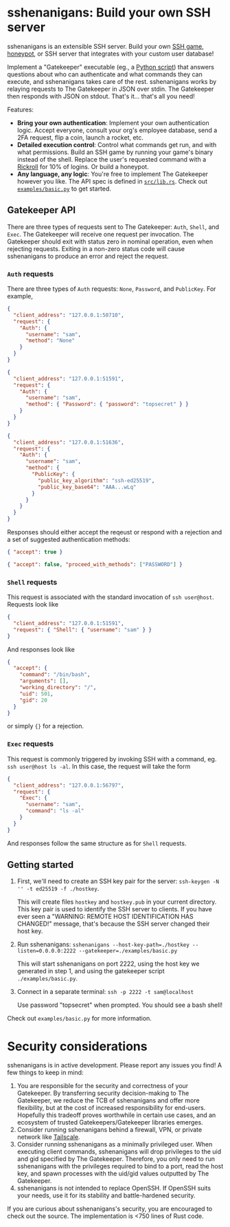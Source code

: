 # sshenanigans: Build your own SSH server

sshenanigans is an extensible SSH server. Build your own [SSH game](https://github.com/ajeetdsouza/clidle), [honeypot](https://github.com/telekom-security/tpotce), or SSH server that integrates with your custom user database!

Implement a "Gatekeeper" executable (eg., a [Python script](./examples/basic.py)) that answers questions about who can authenticate and what commands they can execute, and sshenanigans takes care of the rest. sshenanigans works by relaying requests to The Gatekeeper in JSON over stdin. The Gatekeeper then responds with JSON on stdout. That's it... that's all you need!

Features:

- **Bring your own authentication**: Implement your own authentication logic. Accept everyone, consult your org's employee database, send a 2FA request, flip a coin, launch a rocket, etc.
- **Detailed execution control**: Control what commands get run, and with what permissions. Build an SSH game by running your game's binary instead of the shell. Replace the user's requested command with a [Rickroll](https://github.com/keroserene/rickrollrc) for 10% of logins. Or build a honeypot.
- **Any language, any logic**: You're free to implement The Gatekeeper however you like. The API spec is defined in [`src/lib.rs`](./src/lib.rs). Check out [`examples/basic.py`](./examples/basic.py) to get started.

## Gatekeeper API

There are three types of requests sent to The Gatekeeper: `Auth`, `Shell`, and `Exec`. The Gatekeeper will receive one request per invocation. The Gatekeeper should exit with status zero in nominal operation, even when rejecting requests. Exiting in a non-zero status code will cause sshenanigans to produce an error and reject the request.

### `Auth` requests

There are three types of `Auth` requests: `None`, `Password`, and `PublicKey`. For example,

```json
{
  "client_address": "127.0.0.1:50710",
  "request": {
    "Auth": {
      "username": "sam",
      "method": "None"
    }
  }
}
```

```json
{
  "client_address": "127.0.0.1:51591",
  "request": {
    "Auth": {
      "username": "sam",
      "method": { "Password": { "password": "topsecret" } }
    }
  }
}
```

```json
{
  "client_address": "127.0.0.1:51636",
  "request": {
    "Auth": {
      "username": "sam",
      "method": {
        "PublicKey": {
          "public_key_algorithm": "ssh-ed25519",
          "public_key_base64": "AAA...wLq"
        }
      }
    }
  }
}
```

Responses should either accept the reqeust or respond with a rejection and a set of suggested authentication methods:

```json
{ "accept": true }
```

```json
{ "accept": false, "proceed_with_methods": ["PASSWORD"] }
```

### `Shell` requests

This request is associated with the standard invocation of `ssh user@host`. Requests look like

```json
{
  "client_address": "127.0.0.1:51591",
  "request": { "Shell": { "username": "sam" } }
}
```

And responses look like

```json
{
  "accept": {
    "command": "/bin/bash",
    "arguments": [],
    "working_directory": "/",
    "uid": 501,
    "gid": 20
  }
}
```

or simply `{}` for a rejection.

### `Exec` requests

This request is commonly triggered by invoking SSH with a command, eg. `ssh user@host ls -al`. In this case, the request will take the form

```json
{
  "client_address": "127.0.0.1:56797",
  "request": {
    "Exec": {
      "username": "sam",
      "command": "ls -al"
    }
  }
}
```

And responses follow the same structure as for `Shell` requests.

## Getting started

1. First, we'll need to create an SSH key pair for the server: `ssh-keygen -N '' -t ed25519 -f ./hostkey`.

   This will create files `hostkey` and `hostkey.pub` in your current directory. This key pair is used to identify the SSH server to clients. If you have ever seen a "WARNING: REMOTE HOST IDENTIFICATION HAS CHANGED!" message, that's because the SSH server changed their host key.

2. Run sshenanigans: `sshenanigans --host-key-path=./hostkey --listen=0.0.0.0:2222 --gatekeeper=./examples/basic.py`

   This will start sshenanigans on port 2222, using the host key we generated in step 1, and using the gatekeeper script `./examples/basic.py`.

3. Connect in a separate terminal: `ssh -p 2222 -t sam@localhost`

   Use password "topsecret" when prompted. You should see a bash shell!

Check out `examples/basic.py` for more information.

# Security considerations

sshenanigans is in active development. Please report any issues you find! A few things to keep in mind:

1. You are responsible for the security and correctness of your Gatekeeper. By transferring security decision-making to The Gatekeeper, we reduce the TCB of sshenanigans and offer more flexibility, but at the cost of increased responsibility for end-users. Hopefully this tradeoff proves worthwhile in certain use cases, and an ecosystem of trusted Gatekeepers/Gatekeeper libraries emerges.
2. Consider running sshenanigans behind a firewall, VPN, or private network like [Tailscale](https://tailscale.com/).
3. Consider running sshenanigans as a minimally privileged user. When executing client commands, sshenanigans will drop privileges to the uid and gid specified by The Gatekeeper. Therefore, you only need to run sshenanigans with the privileges required to bind to a port, read the host key, and spawn processes with the uid/gid values outputted by The Gatekeeper.
4. sshenanigans is not intended to replace OpenSSH. If OpenSSH suits your needs, use it for its stability and battle-hardened security.

If you are curious about sshenanigans's security, you are encouraged to check out the source. The implementation is <750 lines of Rust code.
